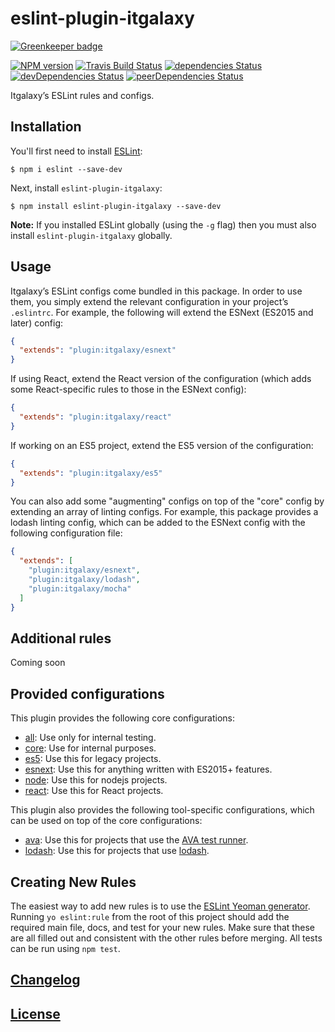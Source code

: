 # eslint-plugin-itgalaxy

[![Greenkeeper badge](https://badges.greenkeeper.io/itgalaxy/eslint-plugin-itgalaxy.svg)](https://greenkeeper.io/)

[![NPM version](https://img.shields.io/npm/v/eslint-plugin-itgalaxy.svg)](https://www.npmjs.org/package/eslint-plugin-itgalaxy) 
[![Travis Build Status](https://img.shields.io/travis/itgalaxy/eslint-plugin-itgalaxy/master.svg?label=build)](https://travis-ci.org/itgalaxy/eslint-plugin-itgalaxy) 
[![dependencies Status](https://david-dm.org/itgalaxy/eslint-plugin-itgalaxy/status.svg)](https://david-dm.org/itgalaxy/eslint-plugin-itgalaxy) 
[![devDependencies Status](https://david-dm.org/itgalaxy/eslint-plugin-itgalaxy/dev-status.svg)](https://david-dm.org/itgalaxy/eslint-plugin-itgalaxy?type=dev)
[![peerDependencies Status](https://david-dm.org/itgalaxy/eslint-plugin-itgalaxy/peer-status.svg)](https://david-dm.org/itgalaxy/eslint-plugin-itgalaxy?type=peer)

Itgalaxy’s ESLint rules and configs.

## Installation

You'll first need to install [ESLint](http://eslint.org):

```shell
$ npm i eslint --save-dev
```

Next, install `eslint-plugin-itgalaxy`:

```shell
$ npm install eslint-plugin-itgalaxy --save-dev
```

**Note:** If you installed ESLint globally (using the `-g` flag) 
then you must also install `eslint-plugin-itgalaxy` globally.

## Usage

Itgalaxy’s ESLint configs come bundled in this package. In order to use them, you simply extend the relevant 
configuration in your project’s `.eslintrc`. For example, the following will extend 
the ESNext (ES2015 and later) config:

```json
{
  "extends": "plugin:itgalaxy/esnext"
}
```

If using React, extend the React version of the configuration 
(which adds some React-specific rules to those in the ESNext config):

```json
{
  "extends": "plugin:itgalaxy/react"
}
```

If working on an ES5 project, extend the ES5 version of the configuration:

```json
{
  "extends": "plugin:itgalaxy/es5"
}
```

You can also add some "augmenting" configs on top of the "core" config by extending an array of linting configs. 
For example, this package provides a lodash linting config, which can be added to the ESNext config 
with the following configuration file:

```json
{
  "extends": [
    "plugin:itgalaxy/esnext",
    "plugin:itgalaxy/lodash",
    "plugin:itgalaxy/mocha"
  ]
}
```

## Additional rules

Coming soon

## Provided configurations

This plugin provides the following core configurations:

-   [all](lib/config/all.js): Use only for internal testing.
-   [core](lib/config/core.js): Use for internal purposes.
-   [es5](lib/config/es5.js): Use this for legacy projects.
-   [esnext](lib/config/esnext.js): Use this for anything written with ES2015+ features.
-   [node](lib/config/node.js):  Use this for nodejs projects.
-   [react](lib/config/react.js): Use this for React projects.

This plugin also provides the following tool-specific configurations, which can be used on top 
of the core configurations:

-   [ava](lib/config/ava.js): Use this for projects that use the [AVA test runner](https://github.com/sindresorhus/ava).
-   [lodash](lib/config/lodash.js): Use this for projects that use [lodash](https://lodash.com).

## Creating New Rules

The easiest way to add new rules is to use the 
[ESLint Yeoman generator](https://www.npmjs.com/package/generator-eslint). 
Running `yo eslint:rule` from the root of this project should add the required main file, docs, 
and test for your new rules. Make sure that these are all filled out and consistent 
with the other rules before merging. All tests can be run using `npm test`.

## [Changelog](CHANGELOG.md)

## [License](LICENSE)
